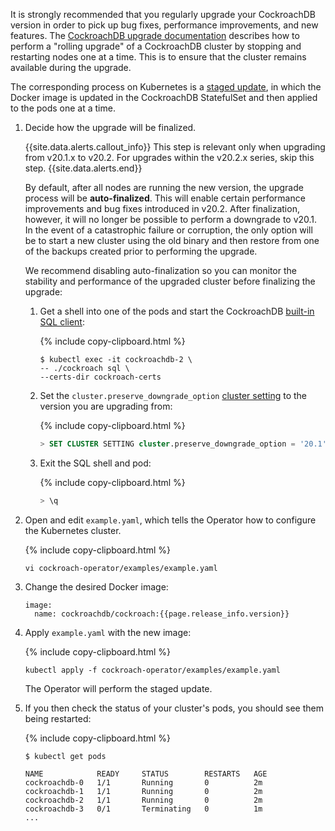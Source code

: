 It is strongly recommended that you regularly upgrade your CockroachDB version in order to pick up bug fixes, performance improvements, and new features. The [CockroachDB upgrade documentation](upgrade-cockroach-version.html) describes how to perform a "rolling upgrade" of a CockroachDB cluster by stopping and restarting nodes one at a time. This is to ensure that the cluster remains available during the upgrade.

The corresponding process on Kubernetes is a [staged update](https://kubernetes.io/docs/tutorials/stateful-application/basic-stateful-set/#staging-an-update), in which the Docker image is updated in the CockroachDB StatefulSet and then applied to the pods one at a time.

1. Decide how the upgrade will be finalized.

    {{site.data.alerts.callout_info}}
    This step is relevant only when upgrading from v20.1.x to v20.2. For upgrades within the v20.2.x series, skip this step.
    {{site.data.alerts.end}}

    By default, after all nodes are running the new version, the upgrade process will be **auto-finalized**. This will enable certain performance improvements and bug fixes introduced in v20.2. After finalization, however, it will no longer be possible to perform a downgrade to v20.1. In the event of a catastrophic failure or corruption, the only option will be to start a new cluster using the old binary and then restore from one of the backups created prior to performing the upgrade.

    We recommend disabling auto-finalization so you can monitor the stability and performance of the upgraded cluster before finalizing the upgrade:

	1. Get a shell into one of the pods and start the CockroachDB [built-in SQL client](cockroach-sql.html):

	    {% include copy-clipboard.html %}
	    ~~~ shell
	    $ kubectl exec -it cockroachdb-2 \
	    -- ./cockroach sql \
	    --certs-dir cockroach-certs
	    ~~~

    1. Set the `cluster.preserve_downgrade_option` [cluster setting](cluster-settings.html) to the version you are upgrading from:

        {% include copy-clipboard.html %}
        ~~~ sql
        > SET CLUSTER SETTING cluster.preserve_downgrade_option = '20.1';
        ~~~

    1. Exit the SQL shell and pod:

        {% include copy-clipboard.html %}
        ~~~ sql
        > \q
        ~~~

1. Open and edit `example.yaml`, which tells the Operator how to configure the Kubernetes cluster.

    {% include copy-clipboard.html %}
    ~~~ shell
    vi cockroach-operator/examples/example.yaml
    ~~~

1. Change the desired Docker image:

	~~~
	image:
  	  name: cockroachdb/cockroach:{{page.release_info.version}}
  	~~~

1. Apply `example.yaml` with the new image:

    {% include copy-clipboard.html %}
    ~~~
    kubectl apply -f cockroach-operator/examples/example.yaml
    ~~~

    The Operator will perform the staged update.

1. If you then check the status of your cluster's pods, you should see them being restarted:

    {% include copy-clipboard.html %}
    ~~~ shell
    $ kubectl get pods
    ~~~

    ~~~
    NAME            READY     STATUS        RESTARTS   AGE
    cockroachdb-0   1/1       Running       0          2m
    cockroachdb-1   1/1       Running       0          2m
    cockroachdb-2   1/1       Running       0          2m
    cockroachdb-3   0/1       Terminating   0          1m
    ...
    ~~~
